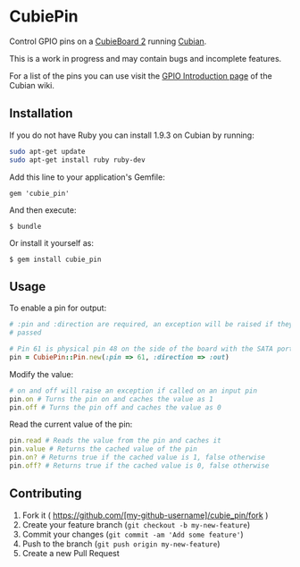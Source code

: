 # CubiePin

Control GPIO pins on a [CubieBoard 2](http://cubieboard.org/2013/06/19/cubieboard2-is-here/) running [Cubian](http://cubian.org).

This is a work in progress and may contain bugs and incomplete features.

For a list of the pins you can use visit the [GPIO Introduction page](https://github.com/cubieplayer/Cubian/wiki/GPIO-Introduction)
of the Cubian wiki.

## Installation

If you do not have Ruby you can install 1.9.3 on Cubian by running:

```bash
sudo apt-get update
sudo apt-get install ruby ruby-dev
```

Add this line to your application's Gemfile:

    gem 'cubie_pin'

And then execute:

    $ bundle

Or install it yourself as:

    $ gem install cubie_pin

## Usage

To enable a pin for output:

```ruby
# :pin and :direction are required, an exception will be raised if they are not
# passed

# Pin 61 is physical pin 48 on the side of the board with the SATA port
pin = CubiePin::Pin.new(:pin => 61, :direction => :out)
```

Modify the value:

```ruby
# on and off will raise an exception if called on an input pin
pin.on # Turns the pin on and caches the value as 1
pin.off # Turns the pin off and caches the value as 0
```

Read the current value of the pin:

```ruby
pin.read # Reads the value from the pin and caches it
pin.value # Returns the cached value of the pin
pin.on? # Returns true if the cached value is 1, false otherwise
pin.off? # Returns true if the cached value is 0, false otherwise
```

## Contributing

1. Fork it ( https://github.com/[my-github-username]/cubie_pin/fork )
2. Create your feature branch (`git checkout -b my-new-feature`)
3. Commit your changes (`git commit -am 'Add some feature'`)
4. Push to the branch (`git push origin my-new-feature`)
5. Create a new Pull Request
